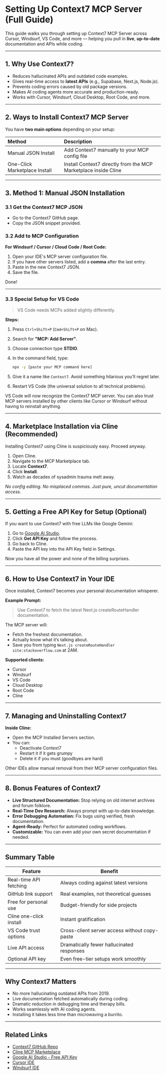 # Setting Up Context7 MCP Server (Full Guide)

This guide walks you through setting up Context7 MCP Server across Cursor, Windsurf, VS Code, and more — helping you pull in **live**, **up-to-date** documentation and APIs while coding.

---

## 1. Why Use Context7?

- Reduces hallucinated APIs and outdated code examples.
- Gives real-time access to **latest APIs** (e.g., Supabase, Next.js, Node.js).
- Prevents coding errors caused by old package versions.
- Makes AI coding agents more accurate and production-ready.
- Works with Cursor, Windsurf, Cloud Desktop, Root Code, and more.

---

## 2. Ways to Install Context7 MCP Server

You have **two main options** depending on your setup:

| Method                           | Description                                      |
|:----------------------------------|:------------------------------------------------|
| Manual JSON Install               | Add Context7 manually to your MCP config file    |
| One-Click Marketplace Install     | Install Context7 directly from the MCP Marketplace inside Cline |

---

## 3. Method 1: Manual JSON Installation

### 3.1 Get the Context7 MCP JSON

- Go to the Context7 GitHub page.
- Copy the JSON snippet provided.

### 3.2 Add to MCP Configuration

**For Windsurf / Cursor / Cloud Code / Root Code:**

1. Open your IDE's MCP server configuration file.
2. If you have other servers listed, add a **comma** after the last entry.
3. Paste in the new Context7 JSON.
4. Save the file.

Done!

---

### 3.3 Special Setup for VS Code

> VS Code needs MCPs added slightly differently.

**Steps:**

1. Press `Ctrl+Shift+P` (`Cmd+Shift+P` on Mac).
2. Search for **"MCP: Add Server"**.
3. Choose connection type **STDIO**.
4. In the command field, type:

   ```bash
   npx -y [paste your MCP command here]
   ```

5. Give it a name like `Context7`. Avoid something hilarious you’ll regret later.
6. Restart VS Code (the universal solution to all technical problems).

VS Code will now recognize the Context7 MCP server. You can also trust MCP servers installed by other clients like Cursor or Windsurf without having to reinstall anything.

---

## 4. Marketplace Installation via Cline (Recommended)

Installing Context7 using Cline is suspiciously easy. Proceed anyway.

1. Open Cline.
2. Navigate to the MCP Marketplace tab.
3. Locate **Context7**.
4. Click **Install**.
5. Watch as decades of sysadmin trauma melt away.

_No config editing. No misplaced commas. Just pure, uncut documentation access._

---

## 5. Getting a Free API Key for Setup (Optional)

If you want to use Context7 with free LLMs like Google Gemini:

1. Go to [Google AI Studio](https://aistudio.google.com/).
2. Click **Get API Key** and follow the process.
3. Go back to Cline.
4. Paste the API key into the API Key field in Settings.

Now you have all the power and none of the billing surprises.

---

## 6. How to Use Context7 in Your IDE

Once installed, Context7 becomes your personal documentation whisperer.

**Example Prompt:**

> Use Context7 to fetch the latest Next.js createRouteHandler documentation.

The MCP server will:

- Fetch the freshest documentation.
- Actually know what it’s talking about.
- Save you from typing `Next.js createRouteHandler site:stackoverflow.com` at 2AM.

**Supported clients:**

- Cursor
- Windsurf
- VS Code
- Cloud Desktop
- Root Code
- Cline

---

## 7. Managing and Uninstalling Context7

**Inside Cline:**

- Open the MCP Installed Servers section.
- You can:
  - Deactivate Context7
  - Restart it if it gets grumpy
  - Delete it if you must (goodbyes are hard)

Other IDEs allow manual removal from their MCP server configuration files.

---

## 8. Bonus Features of Context7

- **Live Structured Documentation:** Stop relying on old internet archives and forum folklore.
- **Real-Time Dev Research:** Always prompt with up-to-date knowledge.
- **Error Debugging Automation:** Fix bugs using verified, fresh documentation.
- **Agent-Ready:** Perfect for automated coding workflows.
- **Customizable:** You can even add your own secret documentation if needed.

---

## Summary Table

| Feature                   | Benefit                                 |
|---------------------------|-----------------------------------------|
| Real-time API fetching    | Always coding against latest versions   |
| GitHub link support       | Real examples, not theoretical guesses  |
| Free for personal use     | Budget-friendly for side projects       |
| Cline one-click install   | Instant gratification                   |
| VS Code trust options     | Cross-client server access without copy-paste |
| Live API access           | Dramatically fewer hallucinated responses |
| Optional API key          | Even free-tier setups work smoothly     |

---

## Why Context7 Matters

- No more hallucinating outdated APIs from 2019.
- Live documentation fetched automatically during coding.
- Dramatic reduction in debugging time and therapy bills.
- Works seamlessly with AI coding agents.
- Installing it takes less time than microwaving a burrito.

---

## Related Links

- [Context7 GitHub Repo](https://github.com/context7/context7)
- [Cline MCP Marketplace](https://cline.app/)
- [Google AI Studio - Free API Key](https://aistudio.google.com/)
- [Cursor IDE](https://www.cursor.so/)
- [Windsurf IDE](https://windsurf.dev/)

